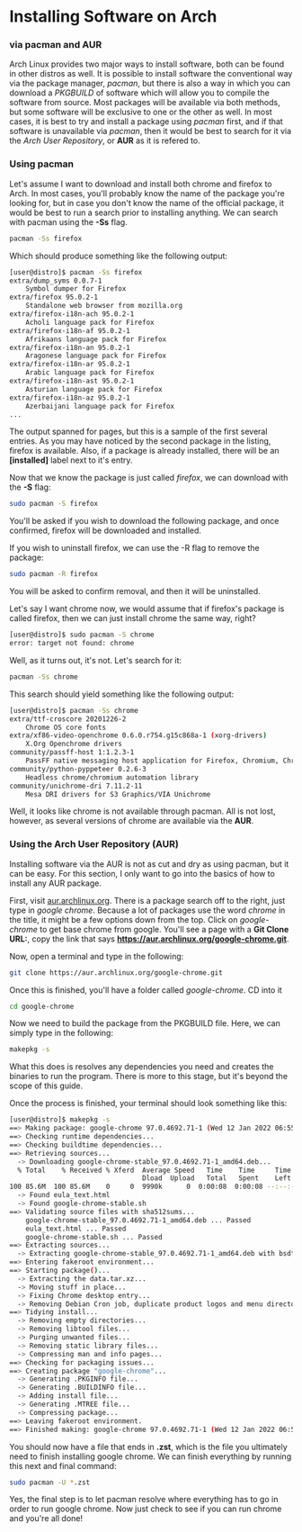 # Installing Software on Arch
### via pacman and AUR

Arch Linux provides two major ways to install software, both can be found in other distros as well. It is possible to install software the conventional way via the package manager, *pacman*, but there is also a way in which you can download a *PKGBUILD* of software which will allow you to compile the software from source. Most packages will be available via both methods, but some software will be exclusive to one or the other as well. In most cases, it is best to try and install a package using *pacman* first, and if that software is unavailable via *pacman*, then it would be best to search for it via the *Arch User Repository*, or **AUR** as it is refered to.


### Using pacman
Let's assume I want to download and install both chrome and firefox to Arch. In most cases, you'll probably know the name of the package you're looking for, but in case you don't know the name of the official package, it would be best to run a search prior to installing anything. We can search with pacman using the **-Ss** flag.
```bash
pacman -Ss firefox
```
Which should produce something like the following output:
```bash
[user@distro]$ pacman -Ss firefox
extra/dump_syms 0.0.7-1
    Symbol dumper for Firefox
extra/firefox 95.0.2-1
    Standalone web browser from mozilla.org
extra/firefox-i18n-ach 95.0.2-1
    Acholi language pack for Firefox
extra/firefox-i18n-af 95.0.2-1
    Afrikaans language pack for Firefox
extra/firefox-i18n-an 95.0.2-1
    Aragonese language pack for Firefox
extra/firefox-i18n-ar 95.0.2-1
    Arabic language pack for Firefox
extra/firefox-i18n-ast 95.0.2-1
    Asturian language pack for Firefox
extra/firefox-i18n-az 95.0.2-1
    Azerbaijani language pack for Firefox
...
```
The output spanned for pages, but this is a sample of the first several entries. As you may have noticed by the second package in the listing, firefox is available. Also, if a package is already installed, there will be an **[installed]** label next to it's entry.

Now that we know the package is just called *firefox*, we can download with the **-S** flag:
```bash
sudo pacman -S firefox
```
You'll be asked if you wish to download the following package, and once confirmed, firefox will be downloaded and installed.

If you wish to uninstall firefox, we can use the -R flag to remove the package:
```bash
sudo pacman -R firefox
```
You will be asked to confirm removal, and then it will be uninstalled.

Let's say I want chrome now, we would assume that if firefox's package is called firefox, then we can just install chrome the same way, right?
```bash
[user@distro]$ sudo pacman -S chrome
error: target not found: chrome
```
Well, as it turns out, it's not. Let's search for it: 
```bash
pacman -Ss chrome
```
This search should yield something like the following output:
```bash
[user@distro]$ pacman -Ss chrome
extra/ttf-croscore 20201226-2
    Chrome OS core fonts
extra/xf86-video-openchrome 0.6.0.r754.g15c868a-1 (xorg-drivers)
    X.Org Openchrome drivers
community/passff-host 1:1.2.3-1
    PassFF native messaging host application for Firefox, Chromium, Chrome, Vivaldi
community/python-pyppeteer 0.2.6-3
    Headless chrome/chromium automation library
community/unichrome-dri 7.11.2-11
    Mesa DRI drivers for S3 Graphics/VIA Unichrome
```
Well, it looks like chrome is not available through pacman. All is not lost, however, as several versions of chrome are available via the **AUR**.


### Using the Arch User Repository (AUR)
Installing software via the AUR is not as cut and dry as using pacman, but it can be easy. For this section, I only want to go into the basics of how to install any AUR package.

First, visit [aur.archlinux.org](#https://aur.archlinux.org/). There is a package search off to the right, just type in *google chrome*. Because a lot of packages use the word *chrome* in the title, it might be a few options down from the top. Click on *google-chrome* to get base chrome from google. You'll see a page with a **Git Clone URL:**, copy the link that says **https://aur.archlinux.org/google-chrome.git**.

Now, open a terminal and type in the following:
```bash
git clone https://aur.archlinux.org/google-chrome.git
```
Once this is finished, you'll have a folder called *google-chrome*. CD into it
```bash
cd google-chrome
```
Now we need to build the package from the PKGBUILD file. Here, we can simply type in the following:
```bash
makepkg -s
```
What this does is resolves any dependencies you need and creates the binaries to run the program. There is more to this stage, but it's beyond the scope of this guide.

Once the process is finished, your terminal should look something like this:
```bash
[user@distro]$ makepkg -s
==> Making package: google-chrome 97.0.4692.71-1 (Wed 12 Jan 2022 06:55:57 PM EST)                                                                                                                                 
==> Checking runtime dependencies...                                                                                                                                                                               
==> Checking buildtime dependencies...                                                                                                                                                                             
==> Retrieving sources...                                                                                                                                                                                          
  -> Downloading google-chrome-stable_97.0.4692.71-1_amd64.deb...                                                                                                                                                  
  % Total    % Received % Xferd  Average Speed   Time    Time     Time  Current                                                                                                                                    
                                 Dload  Upload   Total   Spent    Left  Speed                                                                                                                                      
100 85.6M  100 85.6M    0     0  9990k      0  0:00:08  0:00:08 --:--:--  9.9M                                                                                                                                     
  -> Found eula_text.html                                                                                                                                                                                          
  -> Found google-chrome-stable.sh                                                                                                                                                                                 
==> Validating source files with sha512sums...                                                                                                                                                                     
    google-chrome-stable_97.0.4692.71-1_amd64.deb ... Passed                                                                                                                                                       
    eula_text.html ... Passed                                                                                                                                                                                      
    google-chrome-stable.sh ... Passed                                                                                                                                                                             
==> Extracting sources...                                                                                                                                                                                          
  -> Extracting google-chrome-stable_97.0.4692.71-1_amd64.deb with bsdtar                                                                                                                                          
==> Entering fakeroot environment...                                                                                                                                                                               
==> Starting package()...                                                                                                                                                                                          
  -> Extracting the data.tar.xz...                                                                                                                                                                                 
  -> Moving stuff in place...                                                                                                                                                                                      
  -> Fixing Chrome desktop entry...                                                                                                                                                                                
  -> Removing Debian Cron job, duplicate product logos and menu directory...                                                                                                                                       
==> Tidying install...                                                                                                                                                                                             
  -> Removing empty directories...                                                                                                                                                                                 
  -> Removing libtool files...                                                                                                                                                                                     
  -> Purging unwanted files...                                                                                                                                                                                     
  -> Removing static library files...                                                                                                                                                                              
  -> Compressing man and info pages...                                                                                                                                                                             
==> Checking for packaging issues...                                                                                                                                                                               
==> Creating package "google-chrome"...
  -> Generating .PKGINFO file...
  -> Generating .BUILDINFO file...
  -> Adding install file...
  -> Generating .MTREE file...
  -> Compressing package...
==> Leaving fakeroot environment.
==> Finished making: google-chrome 97.0.4692.71-1 (Wed 12 Jan 2022 06:56:14 PM EST)
```
You should now have a file that ends in **.zst**, which is the file you ultimately need to finish installing google chrome. We can finish everything by running this next and final command:
```bash
sudo pacman -U *.zst
```
Yes, the final step is to let pacman resolve where everything has to go in order to run google chrome. Now just check to see if you can run chrome and you're all done!
